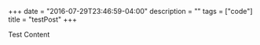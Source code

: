 +++
date = "2016-07-29T23:46:59-04:00"
description = ""
tags = ["code"]
title = "testPost"
+++

Test Content
